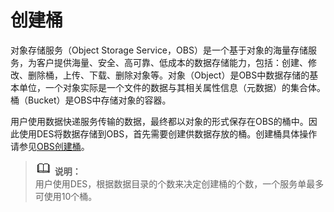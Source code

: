 # 创建桶<a name="ZH-CN_TOPIC_0094556653"></a>

对象存储服务（Object Storage Service，OBS）是一个基于对象的海量存储服务，为客户提供海量、安全、高可靠、低成本的数据存储能力，包括：创建、修改、删除桶，上传、下载、删除对象等。对象（Object）是OBS中数据存储的基本单位，一个对象实际是一个文件的数据与其相关属性信息（元数据）的集合体。桶（Bucket）是OBS中存储对象的容器。

用户使用数据快递服务传输的数据，最终都以对象的形式保存在OBS的桶中。因此使用DES将数据存储到OBS，首先需要创建供数据存放的桶。创建桶具体操作请参见[OBS创建桶](https://support.huaweicloud.com/usermanual-obs/zh-cn_topic_0045829050.html)。

>![](public_sys-resources/icon-note.gif) **说明：**   
>用户使用DES，根据数据目录的个数来决定创建桶的个数，一个服务单最多可使用10个桶。  

